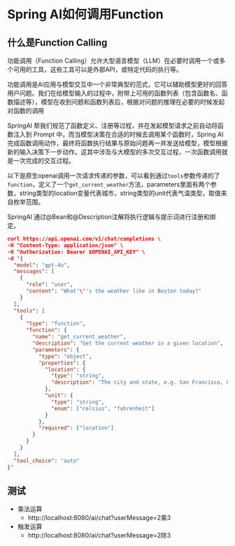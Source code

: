 # Spring AI如何调用Function

## 什么是Function Calling

功能调用（Function Calling）允许大型语言模型（LLM）在必要时调用一个或多个可用的工具，这些工具可以是外部API，或特定代码的执行等。

功能调用是AI应用与模型交互中一个非常典型的范式，它可以辅助模型更好的回答用户问题。我们在给模型输入的过程中，附带上可用的函数列表（包含函数名、函数描述等），模型在收到问题和函数列表后，根据对问题的推理在必要的时候发起对函数的调用

SpringAI 帮我们规范了函数定义、注册等过程，并在发起模型请求之前自动将函数注入到 Prompt 中，而当模型决策在合适的时候去调用某个函数时，Spring AI 完成函数调用动作，最终将函数执行结果与原始问题再一并发送给模型，模型根据新的输入决策下一步动作。这其中涉及与大模型的多次交互过程，一次函数调用就是一次完成的交互过程。

以下是原生openai调用一次请求传递的参数，可以看到通过`tools`参数传递的了`function`，定义了一个`get_current_weather`方法，parameters里面有两个参数，string类型的location变量代表城市，string类型的unit代表气温类型，取值来自枚举范围。

SpringAI 通过@Bean和@Description注解将执行逻辑与提示词进行注册和绑定。

```json
curl https://api.openai.com/v1/chat/completions \
-H "Content-Type: application/json" \
-H "Authorization: Bearer $OPENAI_API_KEY" \
-d '{
  "model": "gpt-4o",
  "messages": [
    {
      "role": "user",
      "content": "What'\''s the weather like in Boston today?"
    }
  ],
  "tools": [
    {
      "type": "function",
      "function": {
        "name": "get_current_weather",
        "description": "Get the current weather in a given location",
        "parameters": {
          "type": "object",
          "properties": {
            "location": {
              "type": "string",
              "description": "The city and state, e.g. San Francisco, CA"
            },
            "unit": {
              "type": "string",
              "enum": ["celsius", "fahrenheit"]
            }
          },
          "required": ["location"]
        }
      }
    }
  ],
  "tool_choice": "auto"
}'

```

## 测试

- 乘法运算
	- http://localhost:8080/ai/chat?userMessage=2乘3
- 触发运算
	- http://localhost:8080/ai/chat?userMessage=2除3
